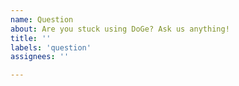 ```yaml
---
name: Question
about: Are you stuck using DoGe? Ask us anything!
title: ''
labels: 'question'
assignees: ''

---
```

